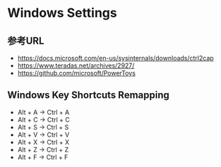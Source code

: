# Windows Settings

## 参考URL

- https://docs.microsoft.com/en-us/sysinternals/downloads/ctrl2cap
- https://www.teradas.net/archives/2927/
- https://github.com/microsoft/PowerToys

## Windows Key Shortcuts Remapping

- Alt + A -> Ctrl + A
- Alt + C -> Ctrl + C
- Alt + S -> Ctrl + S
- Alt + V -> Ctrl + V
- Alt + X -> Ctrl + X
- Alt + Z -> Ctrl + Z
- Alt + F -> Ctrl + F
